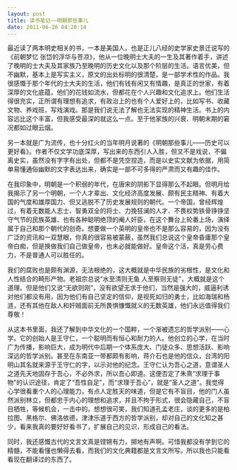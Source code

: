 ```yaml
---
layout: post
title: 读书笔记——明朝那些事儿
date: 2011-06-26 04:20:14
---
```




最近读了两本明史相关的书，一本是美国人，也是正儿八经的史学家史景迁说写的《前朝梦忆
张岱的浮华与苍凉》，他从一位晚明士大夫的一生及其著作着手，讲述了晚明的士大夫及其家族乃至晚明的历史文化以及那个阶层的生活。语言优美，但不幽默，基本上是写实主义，原文的出处标明的很清楚，是一部学术性的作品。我很感慨于那个年代的士大夫的生活，他们有钱有闲又有情趣，是真正的世家，有着深厚的文化底蕴，他们的花钱如流水，但都花在个人兴趣和文化追求上。他们生活得很充实，正所谓有理想有追求，有政治上的也有个人爱好上的，比如写书、收藏文物、养戏班，写戏演戏。那是我们说无法了解也无法实现的精神生活。书上的内容远比这个丰富，但我感受最深的就这么一点。至于他家族的兴衰、明朝末期的窘况都如过眼云烟。


另一本就是广为流传，也十分红火的当年明月说著的《明朝那些事儿——历史可以更好看》。作者不仅文学功底深厚，写出来的东西引人入胜，但又不是戏说，不偏离史实，虽然没有字字有出处，但都不是凭空捏造，而是以史实文献为依据，用简单易懂通俗幽默的文字表达出来，确实是一部不可多得的严肃而又有趣的佳作。


在我印象中，明朝是一个积弱的年代，在唐宋的阴影下显得那么不起眼。但明月给我揭示了另一个明朝，一个人才辈出、文化经济高度发展、颇有民主精神、有着大国的气度和雄厚国力、但又逃脱不了历史发展规则的朝代。一个帝国，曾经辉煌过，有着无数能人志士、智勇双全的将士、力挽狂澜的人才、不畏权势铁骨铮铮坚守气节的民族英雄、也有各种聪明绝顶的阉人奸臣，在这个舞台上轮番上场，演绎属于自己和那个朝代的创奇。想要做一个英明的皇帝也不是那么容易的，因为没有广泛的资讯和一双慧眼，你真的很容易被蒙蔽，虽然我们总说这个皇帝昏庸那个皇帝白痴，但是换做我们自己做皇帝，也未必就能做好。皇帝这个活，真是劳心费力，不是普通人可以胜任的。

我们的腐败也是颇有渊源，无法根绝的，这大概就是中华民族的劣根性，是文化和人性结合的畸形产物。老祖宗总说“水至清则无鱼
人至察则无徒”，大概就是这个道理。但是他们又说“无欲则刚”，没有欲望无求于他们，当然是强大的，威逼利诱对他们都没有用，因为他们有自己坚定的信仰，是视死如归的勇士，比如海瑞和杨涟，还有其他在敌人和奸贼面前无所畏惧慷慨就义的无数英雄，他们永远值得我们尊敬！


从这本书里面，我还了解到中华文化的一个国粹，一个渐被遗忘的哲学派别——心学。它的创始人是王守仁，一个聪明而有恒心和耐力的人。他创立的心学，在当时广为传播，影响巨大，成为明代中后期一个体系庞大、门徒众多、思想活跃、影响深远的哲学派别。甚至在东南亚一带都颇有影响，蒋介石也是他的信众，台湾的阳明山其名就来源于王守仁的字，以示对他的纪念。王守仁认为吾心之道，意谓圣人之道先天地固存于吾心，不必外求，所以吾心即道。这便否定了朱熹“求理于事物”的认识途径，肯定了“吾性自足”，而“求理于吾心”，就是“圣人之道”。我觉得心学很看重个人的心理能力，有点人定胜天的味道，但是它有不盲目，他的门人虽然派别林立，但都忠于内心的理想和追求，并且不拘于形式，很会隐藏自己，不盲目牺牲，等候机会，一击中的。想想很可笑，我们知道孔孟老庄，谈的更多的是柏拉图、黑格尔、佛洛依德，津津乐道于西方的哲学派别，却对自己的文化知之甚少，看来我真的要好好看书了，扩展自己的见识，形成自己的看法。


同时，我还感慨古代的文言文真是铿锵有力，掷地有声啊。可惜我都没有学到它的精髓，不能看懂也懒得去看，而我们的文化典籍都是文言文所写。所以我也只能看看现在翻译过的东西了。


